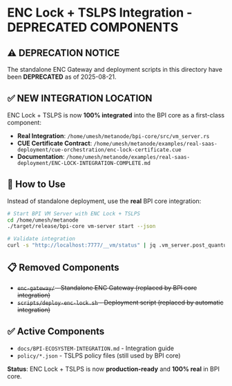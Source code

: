 # ENC Lock + TSLPS Integration - DEPRECATED COMPONENTS

## ⚠️ **DEPRECATION NOTICE**

The standalone ENC Gateway and deployment scripts in this directory have been **DEPRECATED** as of 2025-08-21.

## ✅ **NEW INTEGRATION LOCATION**

ENC Lock + TSLPS is now **100% integrated** into the BPI core as a first-class component:

- **Real Integration**: `/home/umesh/metanode/bpi-core/src/vm_server.rs`
- **CUE Certificate Contract**: `/home/umesh/metanode/examples/real-saas-deployment/cue-orchestration/enc-lock-certificate.cue`
- **Documentation**: `/home/umesh/metanode/examples/real-saas-deployment/ENC-LOCK-INTEGRATION-COMPLETE.md`

## 🚀 **How to Use**

Instead of standalone deployment, use the **real** BPI core integration:

```bash
# Start BPI VM Server with ENC Lock + TSLPS
cd /home/umesh/metanode
./target/release/bpi-core vm-server start --json

# Validate integration
curl -s "http://localhost:7777/__vm/status" | jq .vm_server.post_quantum_enabled
```

## 📋 **Removed Components**

- ~~`enc-gateway/` - Standalone ENC Gateway (replaced by BPI core integration)~~
- ~~`scripts/deploy-enc-lock.sh` - Deployment script (replaced by automatic integration)~~

## ✅ **Active Components**

- `docs/BPI-ECOSYSTEM-INTEGRATION.md` - Integration guide
- `policy/*.json` - TSLPS policy files (still used by BPI core)

**Status**: ENC Lock + TSLPS is now **production-ready** and **100% real** in BPI core.
